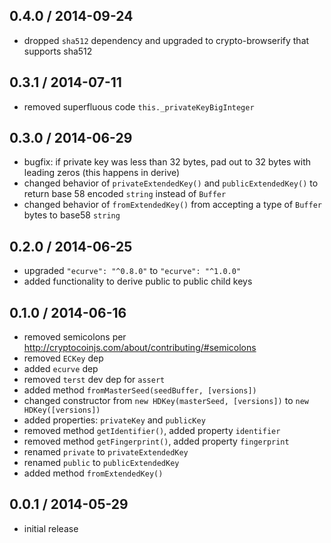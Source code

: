 0.4.0 / 2014-09-24
------------------
- dropped `sha512` dependency and upgraded to crypto-browserify that supports sha512

0.3.1 / 2014-07-11
------------------
- removed superfluous code `this._privateKeyBigInteger`

0.3.0 / 2014-06-29
------------------
- bugfix: if private key was less than 32 bytes, pad out to 32 bytes with leading zeros (this happens in derive)
- changed behavior of `privateExtendedKey()` and `publicExtendedKey()` to return base 58 encoded `string` instead of `Buffer`
- changed behavior of `fromExtendedKey()` from accepting a type of `Buffer` bytes to base58 `string`

0.2.0 / 2014-06-25
------------------
- upgraded `"ecurve": "^0.8.0"` to `"ecurve": "^1.0.0"`
- added functionality to derive public to public child keys

0.1.0 / 2014-06-16
------------------
- removed semicolons per http://cryptocoinjs.com/about/contributing/#semicolons
- removed `ECKey` dep
- added `ecurve` dep
- removed `terst` dev dep for `assert`
- added method `fromMasterSeed(seedBuffer, [versions])`
- changed constructor from `new HDKey(masterSeed, [versions])` to `new HDKey([versions])`
- added properties: `privateKey` and `publicKey`
- removed method `getIdentifier()`, added property `identifier`
- removed method `getFingerprint()`, added property `fingerprint`
- renamed `private` to `privateExtendedKey`
- renamed `public` to `publicExtendedKey`
- added method `fromExtendedKey()`

0.0.1 / 2014-05-29
------------------
- initial release
